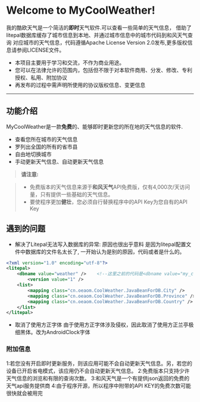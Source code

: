 ﻿Welcome to MyCoolWeather!
=========================


我的酷欧天气是一个简洁的**即时**天气软件.可以查看一些简单的天气信息，
借助了litepal数据库缓存了城市信息到本地、并通过城市信息中的城市代码到和风天气查询
对应城市的天气信息，代码遵循Apache License Version 2.0发布,更多版权信息请参阅LICENSE文件。
* 本项目主要用于学习和交流，不作为商业用途。
* 您可以在法律允许的范围内，包括但不限于对本软件商用、分发、修改、专利授权、私用、附加协议
* 再发布的过程中需声明所使用的协议版权信息、变更信息
----------


功能介绍
-------------

MyCoolWeather是一款**免费**的、能够即时更新您的所在地的天气信息的软件.
* 查看您所在城市的天气信息
* 罗列出全国的所有的省市县
* 自由地切换城市
* 手动更新天气信息、自动更新天气信息


> **请注意:**

> - 免费版本的天气信息来源于**和风天气**API免费版，仅有4,000次/天访问量，只有提供一些基础的天气信息。
> - 要使程序更加**健壮**，您必须自行替换程序中的API Key为您自有的API Key


遇到的问题
-----------------

* 解决了Litepal无法写入数据库的异常:
			原因也很出乎意料 是因为litepal配置文件中数据库的文件名太长了,
一开始认为是别的原因，代码或者是什么的。
```xml
<?xml version="1.0" encoding="utf-8"?>
<litepal>
    <dbname value="weather" />    <!--这里之前的代码是<dbname value="my_cool_weather" />-->
        <version value="1" />
    <list>
        <mapping class="cn.oeaom.CoolWeather.JavaBeanForDB.City" />
        <mapping class="cn.oeaom.CoolWeather.JavaBeanForDB.Province" />
        <mapping class="cn.oeaom.CoolWeather.JavaBeanForDB.Country" />
    </list>
</litepal>
```
* 取消了使用方正字体
	由于使用方正字体涉及侵权，因此取消了使用方正兰亭极细黑体。改为AndroidClock字体

### 附加信息

1:若您没有开启即时更新服务，则该应用可能不会自动更新天气信息。另，若您的设备已开启省电模式，该应用仍不会自动更新天气信息。
2:免费版本只支持少许天气信息的浏览和有限的查询次数。
3:和风天气是一个有提供json返回的免费的天气api服务提供商
4:由于程序开源，所以程序中附带的API KEY的免费次数可能很快就会被用完